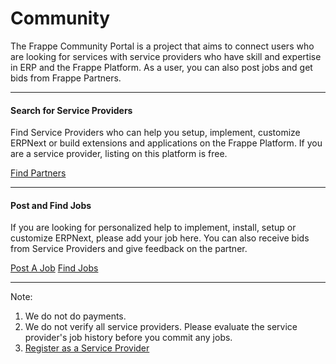 # Community

The Frappe Community Portal is a project that aims to connect users who are looking for services with service providers who have skill and expertise in ERP and the Frappe Platform. As a user, you can also post jobs and get bids from Frappe Partners.

---

#### Search for Service Providers

Find Service Providers who can help you setup, implement, customize ERPNext or build extensions and applications on the Frappe Platform. If you are a service provider, listing on this platform is free.

<a href="/community/service-providers" class="btn btn-success">Find Partners</a>

---

#### Post and Find Jobs

If you are looking for personalized help to implement, install, setup or customize ERPNext, please add your job here. You can also receive bids from Service Providers and give feedback on the partner.

<a href="/post-jobs" class="btn btn-success">Post A Job</a>
<a href="/community/jobs" class="btn btn-default">Find Jobs</a>

---

Note:

1. We do not do payments.
1. We do not verify all service providers. Please evaluate the service provider's job history before you commit any jobs.
1. [Register as a Service Provider](/become-a-partner)
